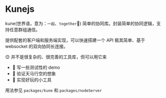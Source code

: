 # Kunejs

kune(世界语，意为：`一起`、`together`🔗) 简单的协同库。封装简单的协同逻辑，支持任意群组通信。

提供配套的客户端和服务端实现，可以快速搭建一个 API 极其简单、基于 websocket 的双向协同长连接。

😊 并不是很复杂的、很完善的工具库，但可以用它来

- 🤖 写一些测试性的 demo
- 🌟 验证天马行空的想象
- 🧰 实现好玩的小工具

用法参见 `packages/kune` 和 `packages/nodeServer`
